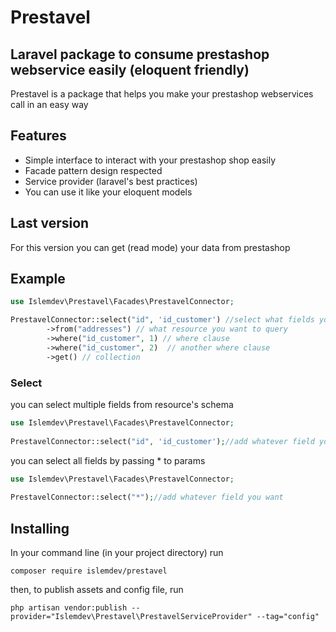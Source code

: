 # Prestavel
## Laravel package to consume prestashop webservice easily (eloquent friendly)

Prestavel is a package that helps you make your prestashop webservices call in an easy way


## Features

- Simple interface to interact with your prestashop shop easily
- Facade pattern design respected
- Service provider (laravel's best practices)
- You can use it like your eloquent models

## Last version
For this version you can get (read mode) your data from prestashop

## Example
````php
use Islemdev\Prestavel\Facades\PrestavelConnector;

PrestavelConnector::select("id", 'id_customer') //select what fields you want
        ->from("addresses") // what resource you want to query
        ->where("id_customer", 1) // where clause
        ->where("id_customer", 2)  // another where clause
        ->get() // collection
````

### Select
you can select multiple fields from resource's schema
````php
use Islemdev\Prestavel\Facades\PrestavelConnector;
 
PrestavelConnector::select("id", 'id_customer');//add whatever field you want
````

you can select all fields by passing * to params
````php
use Islemdev\Prestavel\Facades\PrestavelConnector;
 
PrestavelConnector::select("*");//add whatever field you want
````
## Installing
In your command line (in your project directory) run
````
composer require islemdev/prestavel
````

then, to publish assets and config file, run
````
php artisan vendor:publish --provider="Islemdev\Prestavel\PrestavelServiceProvider" --tag="config"
````

